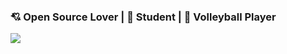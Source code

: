###  💘 Open Source Lover | 🎒 Student | 🏐 Volleyball Player
<img align="center" src="https://github-readme-7ma7X.vercel.app/api?username=irevenko&show_icons=true&theme=gruvbox" /> 

